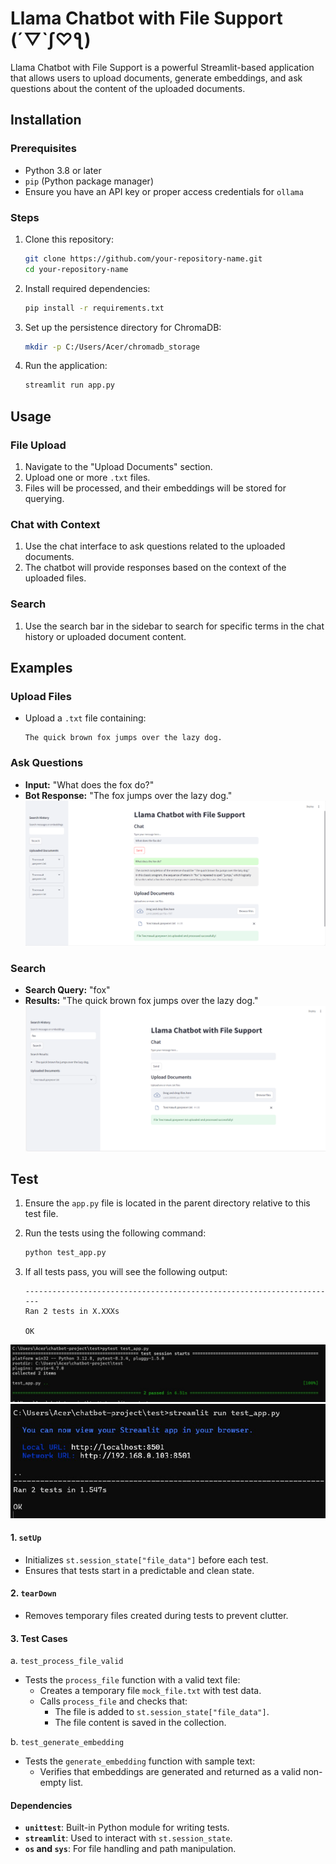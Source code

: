 # Llama Chatbot with File Support (´▽`ʃ♡ƪ)

Llama Chatbot with File Support is a powerful Streamlit-based application that allows users to upload documents, generate embeddings, and ask questions about the content of the uploaded documents.

## Installation

### Prerequisites

- Python 3.8 or later
- `pip` (Python package manager)
- Ensure you have an API key or proper access credentials for `ollama`

### Steps

1. Clone this repository:
    
    ```bash
    git clone https://github.com/your-repository-name.git
    cd your-repository-name
    ```
    
2. Install required dependencies:
    
    ```bash
    pip install -r requirements.txt
    ```
    
3. Set up the persistence directory for ChromaDB:
    
    ```bash
    mkdir -p C:/Users/Acer/chromadb_storage
    ```
    
4. Run the application:
    
    ```bash
    streamlit run app.py
    ```
    

## Usage

### File Upload

1. Navigate to the "Upload Documents" section.
2. Upload one or more `.txt` files.
3. Files will be processed, and their embeddings will be stored for querying.

### Chat with Context

1. Use the chat interface to ask questions related to the uploaded documents.
2. The chatbot will provide responses based on the context of the uploaded files.

### Search

1. Use the search bar in the sidebar to search for specific terms in the chat history or uploaded document content.

## Examples

### Upload Files

- Upload a `.txt` file containing:
    
    ```
    The quick brown fox jumps over the lazy dog.
    ```


### Ask Questions

- **Input:** "What does the fox do?"
- **Bot Response:** "The fox jumps over the lazy dog."
      ![Screenshot](images/ask.png)

### Search

- **Search Query:** "fox"
- **Results:** "The quick brown fox jumps over the lazy dog."
      ![Screenshot](images/search.png)

## Test

1. Ensure the `app.py` file is located in the parent directory relative to this test file.
    
2. Run the tests using the following command:
    
    ```bash
    python test_app.py
    ```
    
3. If all tests pass, you will see the following output:
    
    ```
    ----------------------------------------------------------------------
    Ran 2 tests in X.XXXs
    
    OK
    ```
![Screenshot](images/1.png.jpg)
![Screenshot](images/2.jpg)

#### 1. `setUp`

- Initializes `st.session_state["file_data"]` before each test.
- Ensures that tests start in a predictable and clean state.

#### 2. `tearDown`

- Removes temporary files created during tests to prevent clutter.

#### 3. Test Cases

 a. `test_process_file_valid`

- Tests the `process_file` function with a valid text file:
    - Creates a temporary file `mock_file.txt` with test data.
    - Calls `process_file` and checks that:
        - The file is added to `st.session_state["file_data"]`.
        - The file content is saved in the collection.

b. `test_generate_embedding`

- Tests the `generate_embedding` function with sample text:
    - Verifies that embeddings are generated and returned as a valid non-empty list.

#### Dependencies

- **`unittest`**: Built-in Python module for writing tests.
- **`streamlit`**: Used to interact with `st.session_state`.
- **`os` and `sys`**: For file handling and path manipulation.
